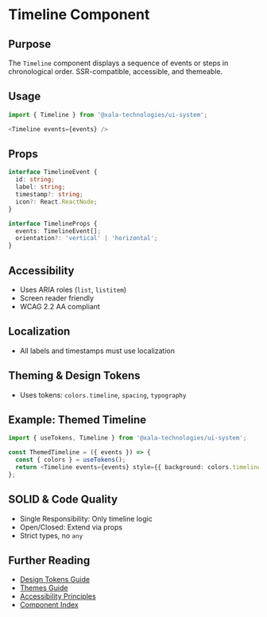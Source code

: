 # Timeline Component

## Purpose
The `Timeline` component displays a sequence of events or steps in chronological order. SSR-compatible, accessible, and themeable.

## Usage
```typescript
import { Timeline } from '@xala-technologies/ui-system';

<Timeline events={events} />
```

## Props
```typescript
interface TimelineEvent {
  id: string;
  label: string;
  timestamp?: string;
  icon?: React.ReactNode;
}

interface TimelineProps {
  events: TimelineEvent[];
  orientation?: 'vertical' | 'horizontal';
}
```

## Accessibility
- Uses ARIA roles (`list`, `listitem`)
- Screen reader friendly
- WCAG 2.2 AA compliant

## Localization
- All labels and timestamps must use localization

## Theming & Design Tokens
- Uses tokens: `colors.timeline`, `spacing`, `typography`

## Example: Themed Timeline
```typescript
import { useTokens, Timeline } from '@xala-technologies/ui-system';

const ThemedTimeline = ({ events }) => {
  const { colors } = useTokens();
  return <Timeline events={events} style={{ background: colors.timeline.background }} />;
};
```

## SOLID & Code Quality
- Single Responsibility: Only timeline logic
- Open/Closed: Extend via props
- Strict types, no `any`

## Further Reading
- [Design Tokens Guide](../design-tokens.md)
- [Themes Guide](../themes.md)
- [Accessibility Principles](../architecture.md)
- [Component Index](./README.md)
